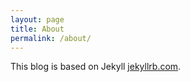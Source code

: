 ```yaml
---
layout: page
title: About
permalink: /about/
---
```


This blog is based on Jekyll [jekyllrb.com](https://jekyllrb.com/).
